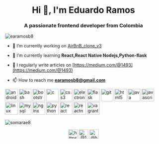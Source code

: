 <h1 align="center">Hi 👋, I'm Eduardo Ramos</h1>
<h3 align="center">A passionate frontend developer from Colombia</h3>

<p align="left"> <img src="https://komarev.com/ghpvc/?username=earamosb8" alt="earamosb8" /> </p>

- 🔭 I’m currently working on [AirBnB_clone_v3](https://github.com/somarae8/AirBnB_clone_v3)

- 🌱 I’m currently learning **React,React Native Nodejs,Python-flask**

- 📝 I regularly write articles on [https://medium.com/@1493](https://medium.com/@1493)

- 📫 How to reach me **earamosb8@gmail.com**

<p align="left"><img src="https://devicons.github.io/devicon/devicon.git/icons/android/android-original-wordmark.svg" alt="android" width="40" height="40"/> <img src="https://www.vectorlogo.zone/logos/gnu_bash/gnu_bash-icon.svg" alt="bash" width="40" height="40"/> <img src="https://devicons.github.io/devicon/devicon.git/icons/bootstrap/bootstrap-plain.svg" alt="bootstrap" width="40" height="40"/> <img src="https://devicons.github.io/devicon/devicon.git/icons/c/c-original.svg" alt="c" width="40" height="40"/> <img src="https://devicons.github.io/devicon/devicon.git/icons/css3/css3-original-wordmark.svg" alt="css3" width="40" height="40"/> <img src="https://devicons.github.io/devicon/devicon.git/icons/electron/electron-original.svg" alt="electron" width="40" height="40"/> <img src="https://www.vectorlogo.zone/logos/pocoo_flask/pocoo_flask-icon.svg" alt="flask" width="40" height="40"/> <img src="https://www.vectorlogo.zone/logos/git-scm/git-scm-icon.svg" alt="git" width="40" height="40"/> <img src="https://devicons.github.io/devicon/devicon.git/icons/html5/html5-original-wordmark.svg" alt="html5" width="40" height="40"/> <img src="https://devicons.github.io/devicon/devicon.git/icons/java/java-original-wordmark.svg" alt="java" width="40" height="40"/> <img src="https://devicons.github.io/devicon/devicon.git/icons/javascript/javascript-original.svg" alt="javascript" width="40" height="40"/> <img src="https://devicons.github.io/devicon/devicon.git/icons/linux/linux-original.svg" alt="linux" width="40" height="40"/> <img src="https://devicons.github.io/devicon/devicon.git/icons/mysql/mysql-original-wordmark.svg" alt="mysql" width="40" height="40"/> <img src="https://devicons.github.io/devicon/devicon.git/icons/nginx/nginx-original.svg" alt="nginx" width="40" height="40"/> <img src="https://devicons.github.io/devicon/devicon.git/icons/python/python-original.svg" alt="python" width="40" height="40"/> <img src="https://devicons.github.io/devicon/devicon.git/icons/react/react-original-wordmark.svg" alt="react" width="40" height="40"/> <img src="https://reactnative.dev/img/header_logo.svg" alt="reactnative" width="40" height="40"/> <img src="https://www.vectorlogo.zone/logos/vagrantup/vagrantup-icon.svg" alt="vagrant" width="40" height="40"/></p>

<p><img align="center" src="https://github-readme-stats.vercel.app/api/top-langs/?username=somarae8&layout=compact&hide=html" alt="somarae8" /></p>

<p align="center">
<a href="https://linkedin.com/in/https://www.linkedin.com/in/earamosb8/" target="blank"><img align="center" src="https://cdn.jsdelivr.net/npm/simple-icons@3.0.1/icons/linkedin.svg" alt="https://www.linkedin.com/in/somarae8/" height="30" width="30" /></a>
<a href="https://medium.com/@1493" target="blank"><img align="center" src="https://cdn.jsdelivr.net/npm/simple-icons@3.0.1/icons/medium.svg" alt="@1493" height="30" width="30" /></a>
<a href="https://www.hackerrank.com/@h1493" target="blank"><img align="center" src="https://cdn.jsdelivr.net/npm/simple-icons@3.0.1/icons/hackerrank.svg" alt="@h1493" height="30" width="30" /></a>
</p>
